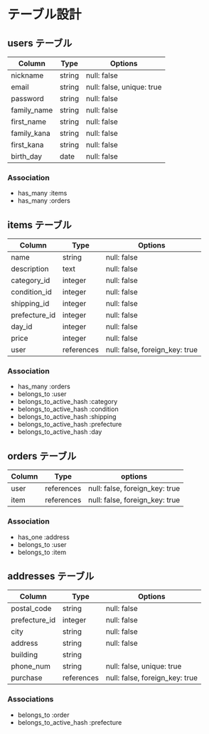 # テーブル設計

## users テーブル

| Column      | Type   | Options                   |
| ----------- | ------ | ------------------------- |
| nickname    | string | null: false               |
| email       | string | null: false, unique: true |
| password    | string | null: false               |
| family_name | string | null: false               |
| first_name  | string | null: false               |
| family_kana | string | null: false               |
| first_kana  | string | null: false               |
| birth_day   | date   | null: false               |

### Association

- has_many :items
- has_many :orders

## items テーブル

| Column         | Type        | Options                        |
| -------------  | ----------- | ------------------------------ |
| name           | string      | null: false                    |
| description    | text        | null: false                    |
| category_id    | integer     | null: false                    |
| condition_id   | integer     | null: false                    |
| shipping_id    | integer     | null: false                    |
| prefecture_id  | integer     | null: false                    |
| day_id         | integer     | null: false                    |
| price          | integer     | null: false                    |
| user           | references  | null: false, foreign_key: true |

### Association

- has_many :orders
- belongs_to :user
- belongs_to_active_hash :category
- belongs_to_active_hash :condition
- belongs_to_active_hash :shipping
- belongs_to_active_hash :prefecture
- belongs_to_active_hash :day

## orders テーブル

| Column | Type       | options                        |
| ------ | ---------- | ------------------------------ |
| user   | references | null: false, foreign_key: true |
| item   | references | null: false, foreign_key: true |

### Association

- has_one :address
- belongs_to :user
- belongs_to :item

## addresses テーブル

| Column        | Type       | Options                        |
| ------------- | ---------- | ------------------------------ |
| postal_code   | string     | null: false                    |
| prefecture_id | integer    | null: false
| city          | string     | null: false                    |
| address       | string     | null: false                    |
| building      | string     |                                |
| phone_num     | string     | null: false, unique: true      |
| purchase      | references | null: false, foreign_key: true |

### Associations

- belongs_to :order
- belongs_to_active_hash :prefecture